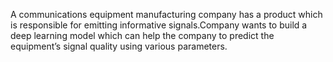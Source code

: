 A communications equipment manufacturing company has a product which is responsible for emitting informative signals.Company wants to build a deep learning model which can help the company to predict the equipment’s signal quality using various parameters.
